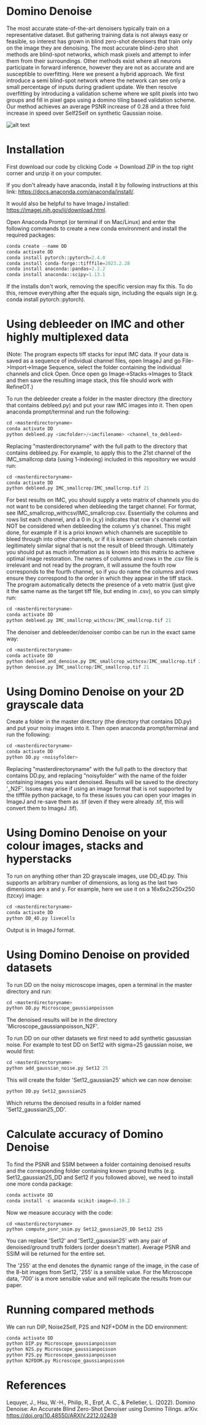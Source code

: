 # Domino Denoise

The most accurate state-of-the-art denoisers typically train on a representative dataset. But gathering training data is not always easy or feasible, so interest has grown in blind zero-shot denoisers that train only on the image they are denoising. The most accurate blind-zero shot methods are blind-spot networks, which mask pixels and attempt to infer them from their surroundings. Other methods exist where all neurons participate in forward inference, however they are not as accurate and are susceptible to overfitting. Here we present a hybrid approach. We first introduce a semi blind-spot network where the network can see only a small percentage of inputs during gradient update. We then resolve overfitting by introducing a validation scheme where we split pixels into two groups and fill in pixel gaps using a domino tiling based validation scheme. Our method achieves an average PSNR increase of 0.28 and a three fold increase in speed over Self2Self on synthetic Gaussian noise.

![alt text](https://github.com/pelletierlab/DominoDenoise/blob/main/5.png)

# Installation
First download our code by clicking Code -> Download ZIP in the top right corner and unzip it on your computer.

If you don't already have anaconda, install it by following instructions at this link: https://docs.anaconda.com/anaconda/install/.

It would also be helpful to have ImageJ installed: https://imagej.nih.gov/ij/download.html.

Open Anaconda Prompt (or terminal if on Mac/Linux) and enter the following commands to create a new conda environment and install the required packages:

```python
conda create --name DD
conda activate DD
conda install pytorch::pytorch=2.4.0
conda install conda-forge::tifffile=2023.2.28
conda install anaconda::pandas=2.2.2
conda install anaconda::scipy=1.13.1
```

If the installs don't work, removing the specific version may fix this. To do this, remove everything after the equals sign, including the equals sign (e.g. conda install pytorch::pytorch).

# Using debleeder on IMC and other highly multiplexed data
(Note: The program expects tiff stacks for input IMC data. If your data is saved as a sequence of individual channel files, open ImageJ and go File->Import->Image Sequence, select the folder containing the individual channels and click Open. Once open go Image->Stacks->Images to Stack and then save the resulting image stack, this file should work with RefineOT.)

To run the debleeder create a folder in the master directory (the directory that contains debleed.py) and put your raw IMC images into it. Then open anaconda prompt/terminal and run the following:

```python
cd <masterdirectoryname>
conda activate DD
python debleed.py <imcfolder>/<imcfilename> <channel_to_debleed>
```

Replacing "masterdirectoryname" with the full path to the directory that contains debleed.py. For example, to apply this to the 21st channel of the IMC_smallcrop data (using 1-indexing) included in this repository we would run:

```python
cd <masterdirectoryname>
conda activate DD
python debleed.py IMC_smallcrop/IMC_smallcrop.tif 21
```

For best results on IMC, you should supply a veto matrix of channels you do not want to be considered when debleeding the target channel. For format, see IMC_smallcrop_withcsv/IMC_smallcrop.csv. Essentially the columns and rows list each channel, and a 0 in (x,y) indicates that row x's channel will NOT be considered when debleeding the column y's channel. This might done, for example if it is a prioi known which channels are suceptible to bleed through into other channels, or if it is known certain channels contain legitimately similar signal that is not the result of bleed through. Ultimately you should put as much information as is known into this matrix to achieve optimal image restoration. The names of columns and rows in the .csv file is irrelevant and not read by the program, it will assume the fouth row corresponds to the fourth channel, so if you do name the columns and rows ensure they correspond to the order in which they appear in the tiff stack. The program automatically detects the presence of a veto matrix (just give it the same name as the target tiff file, but ending in .csv), so you can simply run:

```python
cd <masterdirectoryname>
conda activate DD
python debleed.py IMC_smallcrop_withcsv/IMC_smallcrop.tif 21
```

The denoiser and debleeder/denoiser combo can be run in the exact same way:

```python
cd <masterdirectoryname>
conda activate DD
python debleed_and_denoise.py IMC_smallcrop_withcsv/IMC_smallcrop.tif 21
python denoise.py IMC_smallcrop/IMC_smallcrop.tif 21
```


# Using Domino Denoise on your 2D grayscale data

Create a folder in the master directory (the directory that contains DD.py) and put your noisy images into it. Then open anaconda prompt/terminal and run the following:

```python
cd <masterdirectoryname>
conda activate DD
python DD.py <noisyfolder>
```
Replacing "masterdirectoryname" with the full path to the directory that contains DD.py, and replacing "noisyfolder" with the name of the folder containing images you want denoised. Results will be saved to the directory '<noisyolder>_N2F'. Issues may arise if using an image format that is not supported by the tifffile python package, to fix these issues you can open your images in ImageJ and re-save them as .tif (even if they were already .tif, this will convert them to ImageJ .tif).

# Using Domino Denoise on your colour images, stacks and hyperstacks

To run on anything other than 2D grayscale images, use DD_4D.py. This supports an arbitrary number of dimensions, as long as the last two dimensions are x and y. For example, here we use it on a 16x6x2x250x250 (tzcxy) image:
  
```python
cd <masterdirectoryname>
conda activate DD
python DD_4D.py livecells
```  

Output is in ImageJ format.

# Using Domino Denoise on provided datasets

To run DD on the noisy microscope images, open a terminal in the master directory and run:

```python
cd <masterdirectoryname>
python DD.py Microscope_gaussianpoisson
```
The denoised results will be in the directory 'Microscope_gaussianpoisson_N2F'.

To run DD on our other datasets we first need to add synthetic gasussian noise. For example to test DD on Set12 with sigma=25 gaussian noise, we would first: 
```python
cd <masterdirectoryname>
python add_gaussian_noise.py Set12 25
```
This will create the folder 'Set12_gaussian25' which we can now denoise:

```python
python DD.py Set12_gaussian25
```
Which returns the denoised results in a folder named 'Set12_gaussian25_DD'.
  


# Calculate accuracy of Domino Denoise

To find the PSNR and SSIM between a folder containing denoised results and the corresponding folder containing known ground truths (e.g. Set12_gaussian25_DD and Set12 if you followed above), we need to install one more conda package:

```python
conda activate DD
conda install -c anaconda scikit-image=0.19.2
```

Now we measure accuracy with the code:
```terminal
cd <masterdirectoryname>
python compute_psnr_ssim.py Set12_gaussian25_DD Set12 255
```

You can replace 'Set12' and 'Set12_gaussian25' with any pair of denoised/ground truth folders (order doesn't matter). Average PSNR and SSIM will be returned for the entire set.

The '255' at the end denotes the dynamic range of the image, in the case of the 8-bit images from Set12, '255' is a sensible value. For the Microscope data, '700' is a more sensible value and will replicate the results from our paper.
  

  
# Running compared methods

We can run DIP, Noise2Self, P2S and N2F+DOM in the DD environment:

```python
conda activate DD
python DIP.py Microscope_gaussianpoisson
python N2S.py Microscope_gaussianpoisson
python P2S.py Microscope_gaussianpoisson
python N2FDOM.py Microscope_gaussianpoisson
```

# References
Lequyer, J., Hsu, W.-H., Philip, R., Erpf, A. C., & Pelletier, L. (2022). Domino Denoise: An Accurate Blind Zero-Shot Denoiser using Domino Tilings. arXiv. https://doi.org/10.48550/ARXIV.2212.02439
